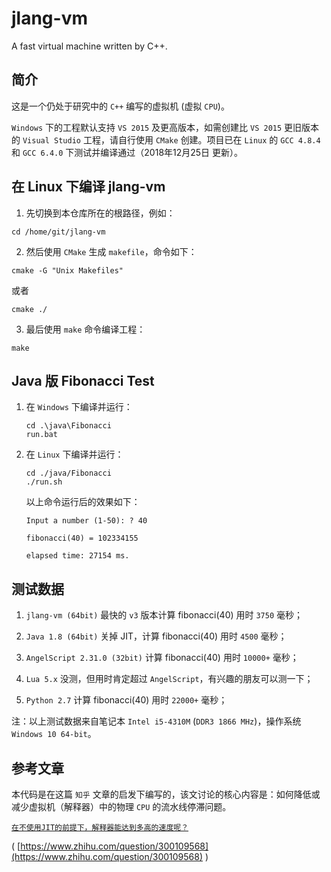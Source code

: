 # jlang-vm

A fast virtual machine written by C++.

## 简介

这是一个仍处于研究中的 `C++` 编写的虚拟机 (虚拟 `CPU`)。

`Windows` 下的工程默认支持 `VS 2015` 及更高版本，如需创建比 `VS 2015` 更旧版本的 `Visual Studio` 工程，请自行使用 `CMake` 创建。项目已在 `Linux` 的 `GCC 4.8.4` 和 `GCC 6.4.0` 下测试并编译通过（2018年12月25日 更新）。

## 在 Linux 下编译 jlang-vm

1. 先切换到本仓库所在的根路径，例如：

```shell
cd /home/git/jlang-vm
```

2. 然后使用 `CMake` 生成 `makefile`，命令如下：

```shell
cmake -G "Unix Makefiles"
```

或者

```shell
cmake ./
```

3. 最后使用 `make` 命令编译工程：

```shell
make
```

## Java 版 Fibonacci Test

1. 在 `Windows` 下编译并运行：

    ```shell
    cd .\java\Fibonacci
    run.bat
    ```

2. 在 `Linux` 下编译并运行：

    ```shell
    cd ./java/Fibonacci
    ./run.sh
    ```

    以上命令运行后的效果如下：

    ```shell
    Input a number (1-50): ? 40

    fibonacci(40) = 102334155

    elapsed time: 27154 ms.
    ```

## 测试数据

1. `jlang-vm (64bit)` 最快的 `v3` 版本计算 fibonacci(40) 用时 `3750` 毫秒；

2. `Java 1.8 (64bit)` 关掉 JIT，计算 fibonacci(40) 用时 `4500` 毫秒；

3. `AngelScript 2.31.0 (32bit)` 计算 fibonacci(40) 用时 `10000+` 毫秒；

4. `Lua 5.x` 没测，但用时肯定超过 `AngelScript`，有兴趣的朋友可以测一下；

5. `Python 2.7` 计算 fibonacci(40) 用时 `22000+` 毫秒；

注：以上测试数据来自笔记本 `Intel i5-4310M` (`DDR3 1866 MHz`)，操作系统 `Windows 10 64-bit`。

## 参考文章

本代码是在这篇 `知乎` 文章的启发下编写的，该文讨论的核心内容是：如何降低或减少虚拟机（解释器）中的物理 `CPU` 的流水线停滞问题。

 [`在不使用JIT的前提下，解释器能达到多高的速度呢？`](https://www.zhihu.com/question/300109568)
 
 ( [https://www.zhihu.com/question/300109568](https://www.zhihu.com/question/300109568) )
